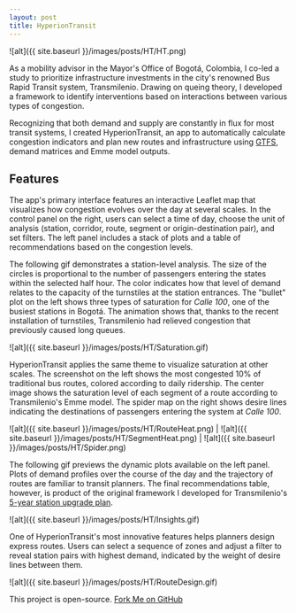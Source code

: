 ```yaml
---
layout: post
title: HyperionTransit
---
```


![alt]({{ site.baseurl }}/images/posts/HT/HT.png)

As a mobility advisor in the Mayor's Office of Bogotá, Colombia, I co-led a study to prioritize infrastructure investments in the city's renowned Bus Rapid Transit system, Transmilenio. Drawing on queing theory, I developed a framework to identify interventions based on interactions between various types of congestion. 

Recognizing that both demand and supply are constantly in flux for most transit systems, I created HyperionTransit, an app to automatically calculate congestion indicators and plan new routes and infrastructure using [GTFS](https://developers.google.com/transit/gtfs), demand matrices and Emme model outputs.

## Features
The app's primary interface features an interactive Leaflet map that visualizes how congestion evolves over the day at several scales. In the control panel on the right, users can select a time of day, choose the unit of analysis (station, corridor, route, segment or origin-destination pair), and set filters. The left panel includes a stack of plots and a table of recommendations based on the congestion levels.  

The following gif demonstrates a station-level analysis. The size of the circles is proportional to the number of passengers entering the states within the selected half hour. The color indicates how that level of demand relates to the capacity of the turnstiles at the station entrances. The "bullet" plot on the left shows three types of saturation for *Calle 100*, one of the busiest stations in Bogotá. The animation shows that, thanks to the recent installation of turnstiles, Transmilenio had relieved congestion that previously caused long queues.  

![alt]({{ site.baseurl }}/images/posts/HT/Saturation.gif) 

HyperionTransit applies the same theme to visualize saturation at other scales. The screenshot on the left shows the most congested 10% of traditional bus routes, colored according to daily ridership. The center image shows the saturation level of each segment of a route according to Transmilenio's Emme model. The spider map on the right shows desire lines indicating the destinations of passengers entering the system at *Calle 100*.

![alt]({{ site.baseurl }}/images/posts/HT/RouteHeat.png) | ![alt]({{ site.baseurl }}/images/posts/HT/SegmentHeat.png) | ![alt]({{ site.baseurl }}/images/posts/HT/Spider.png)

The following gif previews the dynamic plots available on the left panel. Plots of demand profiles over the course of the day and the trajectory of routes are familiar to transit planners. The final recommendations table, however, is product of the original framework I developed for Transmilenio's [5-year station upgrade plan](https://jleape.github.io/UpgradeTM/).

![alt]({{ site.baseurl }}/images/posts/HT/Insights.gif)

One of HyperionTransit's most innovative features helps planners design express routes. Users can select a sequence of zones and adjust a filter to reveal station pairs with highest demand, indicated by the weight of desire lines between them.

![alt]({{ site.baseurl }}/images/posts/HT/RouteDesign.gif)

This project is open-source. [Fork Me on GitHub](https://github.com/jleape/HyperionTransit)